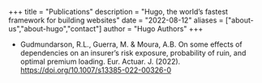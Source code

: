 +++
title = "Publications"
description = "Hugo, the world’s fastest framework for building websites"
date = "2022-08-12"
aliases = ["about-us","about-hugo","contact"]
author = "Hugo Authors"
+++

* Gudmundarson, R.L., Guerra, M. & Moura, A.B. On some effects of dependencies on an insurer’s risk exposure, probability of ruin, and optimal premium loading. Eur. Actuar. J. (2022). https://doi.org/10.1007/s13385-022-00326-0